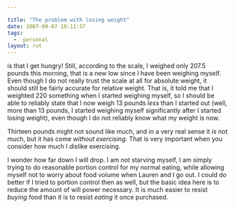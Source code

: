 ```yaml
---

title: "The problem with losing weight"
date: 2007-09-07 18:11:57
tags:
  -  personal
layout: rut
---
```


is that I get hungry!  Still, according to the scale, I weighed only 207.5 pounds this morning,  that is a new low since I have been weighing myself.  Even though I do not really trust the scale at all for absolute weight, it should still be fairly accurate for relative weight.  That is, it told me that I weighted 220 something when I started weighing    myself, so I should be able to reliably state that I now weigh 13 pounds *less* than I started out (well, more than 13 pounds, I started weighing myself significantly after I started losing weight), even though I do not reliably know what my weight is now. 

Thirteen pounds might not sound like much, and in a very real sense it *is* not much, but it has come *without exercising.*  That is very important when you consider how much I dislike exercising.  

I wonder how far down I will drop. I am *not* starving myself, I am simply trying to do reasonable portion control for my normal eating, while allowing myself not to worry about food volume when Lauren and I go out.  I could do better if I tried to portion control then as well, but the basic idea here is to reduce the amount of will power necessary.  It is much easier to resist *buying* food than it is to resist *eating* it once purchased.  

